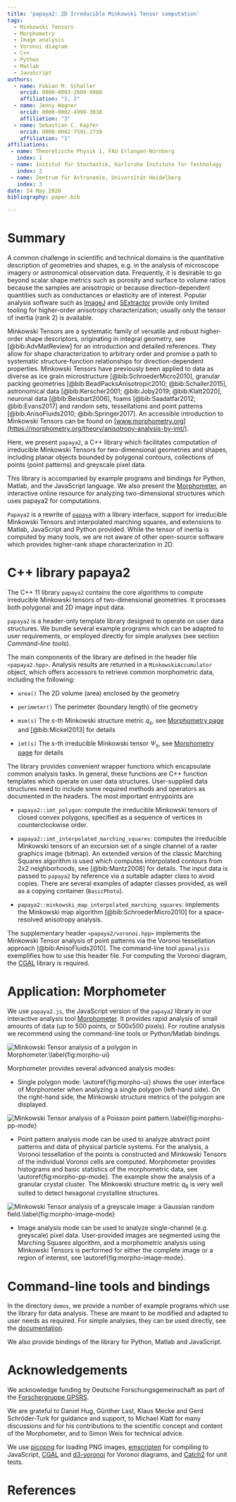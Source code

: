 ```yaml
---
title: 'papaya2: 2D Irreducible Minkowski Tensor computation'
tags:
  - Minkowski Tensors
  - Morphometry
  - Image analysis
  - Voronoi diagram
  - C++
  - Python
  - Matlab
  - JavaScript
authors:
  - name: Fabian M. Schaller
    orcid: 0000-0003-2609-9988
    affiliation: "1, 2"
  - name: Jenny Wagner
    orcid: 0000-0002-4999-3838
    affiliation: "3"
  - name: Sebastian C. Kapfer
    orcid: 0000-0002-7591-2739
    affiliation: "1"
affiliations:
 - name: Theoretische Physik 1, FAU Erlangen-Nürnberg
   index: 1
 - name: Institut für Stochastik, Karlsruhe Institute for Technology
   index: 2
 - name: Zentrum für Astronomie, Universität Heidelberg
   index: 3
date: 24 May 2020
bibliography: paper.bib

---
```


# Summary

A common challenge in scientific and technical domains is the quantitative
description of geometries and shapes, e.g. in the analysis of microscope
imagery or astronomical observation data.  Frequently, it is desirable to
go beyond scalar shape metrics such as porosity and surface to volume ratios
because the samples are anisotropic or because direction-dependent quantities
such as conductances or elasticity are of interest.  Popular analysis software
such as [ImageJ](https://imagej.nih.gov/ij/) and [SExtractor](https://imagej.nih.gov/ij/)
provide only limited tooling for higher-order anisotropy characterization;
usually only the tensor of inertia (rank 2) is available.

Minkowski Tensors are a systematic family of versatile and robust higher-order
shape descriptors, originating in integral geometry, see [@bib:AdvMatReview] for an introduction and detailed references.  They
allow for shape characterization to arbitrary order and promise a path to
systematic structure-function relationships for direction-dependent properties.
Minkowski Tensors have previously been applied to data as diverse as ice grain
microstructure [@bib:SchroederMicro2010],
granular packing geometries [@bib:BeadPacksAnisotropic2010; @bib:Schaller2015],
astronomical data [@bib:Kerscher2001; @bib:Joby2019; @bib:Klatt2020],
neuronal data [@bib:Beisbart2006],
foams [@bib:Saadatfar2012; @bib:Evans2017]
and random sets, tessellations and point patterns [@bib:AnisoFluids2010; @bib:Springer2017].
An accessible introduction to Minkowski Tensors can be found on
[www.morphometry.org](https://morphometry.org/theory/anisotropy-analysis-by-imt/).

Here, we present `papaya2`, a C++ library which facilitates computation of
irreducible Minkowski Tensors for two-dimensional geometries and shapes, including planar
objects bounded by polygonal contours, collections of points (point patterns)
and greyscale pixel data.

This library is accompanied by example programs and
bindings for Python, Matlab, and the JavaScript language.
We also present the [Morphometer](https://morphometry.org/morphometer/), an
interactive online resource for analyzing two-dimensional structures which uses papaya2
for computations.

`Papaya2` is a rewrite of [`papaya`](https://github.com/skapfer/papaya) with a
library interface, support for irreducible Minkowski Tensors and interpolated marching squares, and
extensions to Matlab, JavaScript and Python provided.  While the tensor of inertia is computed
by many tools, we are not aware of other open-source software which provides
higher-rank shape characterization in 2D.

# C++ library papaya2

The C++ 11 library `papaya2` contains the core algorithms to compute irreducible
Minkowski tensors of two-dimensional geometries.  It processes both polygonal
and 2D image input data.

`papaya2` is a header-only template library designed to operate on user data structures.
We bundle several example programs which can be adapted to user requirements,
or employed directly for simple analyses (see section *Command-line tools*).

The main components of the library are defined in the header file `<papaya2.hpp>`.
Analysis results are returned in a `MinkowskiAccumulator` object, which offers
accessors to retrieve common morphometric data, including the following:

- `area()`  The 2D volume (area) enclosed by the geometry

- `perimeter()`  The perimeter (boundary length) of the geometry

- `msm(s)`  The $s$-th Minkowski structure metric $q_s$,
see [Morphometry page](https://morphometry.org/theory/anisotropy-analysis-by-imt/) and [@bib:Mickel2013] for details

- `imt(s)`  The $s$-th irreducible Minkowski tensor $\Psi_s$,
see [Morphometry page](https://morphometry.org/theory/anisotropy-analysis-by-imt/) for details

The library provides convenient wrapper functions which encapsulate common analysis tasks.
In general, these functions are C++ function templates which operate on user data structures.
User-supplied data structures need to include some required methods and operators as documented in the headers.
The most important entrypoints are

- `papaya2::imt_polygon`:
compute the irreducible Minkowski tensors of closed convex polygons, specified as a sequence
of vertices in counterclockwise order.

- `papaya2::imt_interpolated_marching_squares`:
computes the irreducible Minkowski tensors of an excursion set of a single channel of a raster
graphics image (bitmap).  An extended version of the classic Marching Squares algorithm is
used which computes interpolated contours from 2x2 neighborhoods, see [@bib:Mantz2008] for details.
The input data is passed to `papaya2` by reference via a suitable adapter class to avoid copies.
There are several examples of adapter classes provided, as well as a copying container (`BasicPhoto`).

- `papaya2::minkowski_map_interpolated_marching_squares`:
implements the Minkowski map algorithm [@bib:SchroederMicro2010] for a space-resolved anisotropy analysis.

The supplementary header `<papaya2/voronoi.hpp>` implements the Minkowski Tensor analysis of point
patterns via the Voronoi tessellation approach [@bib:AnisoFluids2010].  The command-line tool
`ppanalysis` exemplifies how to use this header file.  For computing the Voronoi diagram,
the [CGAL](https://cgal.org/) library is required.

# Application: Morphometer

We use `papaya2.js`, the JavaScript version of the `papaya2` library in our interactive analysis tool [Morphometer](https://morphometry.org/morphometer/).
It provides rapid analysis of small amounts of data (up to 500 points, or 500x500 pixels).
For routine analysis we recommend using the command-line tools or Python/Matlab bindings.

![Minkowski Tensor analysis of a polygon in Morphometer.\label{fig:morpho-ui}](morphometer-single-polygon.png)

Morphometer provides several advanced analysis modes:

- Single polygon mode: \autoref{fig:morpho-ui} shows the user interface of Morphometer when analyzing a single polygon (left-hand side).
On the right-hand side, the Minkowski structure metrics of the polygon are displayed.

![Minkowski Tensor analysis of a Poisson point pattern.\label{fig:morpho-pp-mode}](morphometer-granular-cryst-cluster.png)

- Point pattern analysis mode can be used to analyze abstract point patterns and data of physical particle systems.
For the analysis, a Voronoi tessellation of the points is constructed and Minkowski Tensors of the individual
Voronoi cells are computed.  Morphometer provides histograms and basic statistics of the morphometric data,
see \autoref{fig:morpho-pp-mode}. The example show the analysis of a granular crystal cluster. The Minkowski
structure metric $q_6$ is very well suited to detect hexagonal crystalline structures.

![Minkowski Tensor analysis of a greyscale image: a Gaussian random field.\label{fig:morpho-image-mode}](morphometer-image-analysis.png)

- Image analysis mode can be used to analyze single-channel (e.g. greyscale) pixel data.
User-provided images are segmented using
the Marching Squares algorithm, and a morphometric analysis using Minkowski Tensors is performed for either
the complete image or a region of interest, see \autoref{fig:morpho-image-mode}.

# Command-line tools and bindings

In the directory `demos`, we provide a number of example programs which use the library
for data analysis.  These are meant to be modified and adapted to user needs as required.
For simple analyses, they can be used directly, see the
[documentation](https://morphometry.org/software/papaya2/).

We also provide bindings of the library for Python, Matlab and JavaScript.

# Acknowledgements

We acknowledge funding by Deutsche Forschungsgemeinschaft as part of the [Forschergruppe GPSRS](http://gpsrs.de).

We are grateful to Daniel Hug, Günther Last, Klaus Mecke and Gerd Schröder-Turk for guidance and support,
to Michael Klatt for many discussions and for his contributions to the scientific concept and content of the
Morphometer, and to Simon Weis for technical advice.

We use [picopng](https://lodev.org/lodepng/) for loading PNG images,
[emscripten](https://emscripten.org/) for compiling to JavaScript,
[CGAL](https://cgal.org/) and [d3-voronoi](https://github.com/d3/d3-voronoi) for Voronoi diagrams,
and
[Catch2](https://github.com/catchorg/Catch2) for unit tests.

# References
